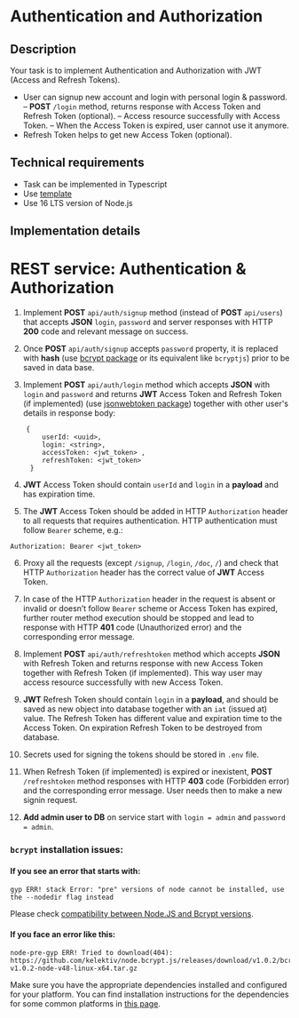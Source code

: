 # Authentication and Authorization

## Description

Your task is to implement Authentication and Authorization with JWT (Access and Refresh Tokens).
- User can signup new account and login with personal login & password.
– **POST** `/login` method, returns response with Access Token and Refresh Token (optional).
– Access resource successfully with Access Token.
– When the Access Token is expired, user cannot use it anymore.
- Refresh Token helps to get new Access Token (optional).

## Technical requirements

- Task can be implemented in Typescript
- Use [template](https://github.com/rolling-scopes-school/nodejs-course-template/generate)
- Use 16 LTS version of Node.js

## Implementation details

# REST service: Authentication & Authorization

1. Implement **POST** `api/auth/signup` method (instead of **POST** `api/users`) that accepts **JSON** `login`, `password` and server responses with HTTP **200** code and relevant message on success.

2. Once **POST** `api/auth/signup` accepts `password` property, it is replaced with **hash** (use [bcrypt package](https://www.npmjs.com/package/bcrypt) or its equivalent like `bcryptjs`) prior to be saved in data base.

3. Implement **POST** `api/auth/login` method which accepts **JSON** with `login` and `password` and returns **JWT** Access Token and Refresh Token (if implemented) (use [jsonwebtoken package](https://www.npmjs.com/package/jsonwebtoken)) together with other user's details in response body: 
```
    { 
        userId: <uuid>,
        login: <string>,       
        accessToken: <jwt_token> ,
        refreshToken: <jwt_token>
     }
```

4. **JWT** Access Token should contain `userId` and `login` in a **payload** and has expiration time.

5. The **JWT** Access Token should be added in HTTP `Authorization` header to all requests that requires authentication. HTTP authentication must follow `Bearer` scheme, e.g.:
  ```
  Authorization: Bearer <jwt_token>
  ```

6. Proxy all the requests (except `/signup`, `/login`, `/doc`, `/`) and check that HTTP `Authorization` header has the correct value of **JWT** Access Token.

7. In case of the HTTP `Authorization` header in the request is absent or invalid or doesn’t follow `Bearer` scheme or Access Token has expired, further router method execution should be stopped and lead to response with HTTP **401** code (Unauthorized error) and the corresponding error message.


8.  Implement **POST** `api/auth/refreshtoken` method which accepts **JSON** with Refresh Token and returns response with new Access Token together with Refresh Token (if implemented). This way user may access resource successfully with new Access Token. 

9.  **JWT** Refresh Token should contain `login` in a **payload**, and should be saved as new object into database together with an `iat` (issued at) value. The Refresh Token has different value and expiration time to the Access Token. On expiration Refresh Token to be destroyed from database.

10. Secrets used for signing the tokens should be stored in `.env` file.

8. When Refresh Token (if implemented) is expired or inexistent, **POST** `/refreshtoken` method responses with HTTP **403** code (Forbidden error) and the corresponding error message. User needs then to make a new signin request.


9. **Add admin user to DB** on service start with `login = admin` and `password = admin`.

### `bcrypt` installation issues:

#### If you see an error that starts with:

```console
gyp ERR! stack Error: "pre" versions of node cannot be installed, use the --nodedir flag instead
```
Please check [compatibility between Node.JS and Bcrypt versions](https://www.npmjs.com/package/bcrypt#version-compatibility).

#### If you face an error like this:

```console
node-pre-gyp ERR! Tried to download(404): https://github.com/kelektiv/node.bcrypt.js/releases/download/v1.0.2/bcrypt_lib-v1.0.2-node-v48-linux-x64.tar.gz
```

Make sure you have the appropriate dependencies installed and configured for your platform. You can find installation instructions for the dependencies for some common platforms in [this page](https://github.com/kelektiv/node.bcrypt.js/wiki/Installation-Instructions).
